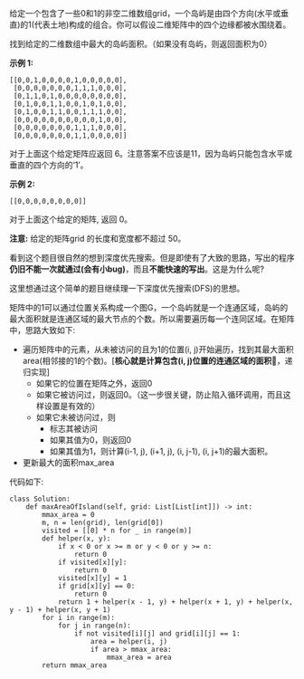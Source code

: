 给定一个包含了一些0和1的非空二维数组grid，一个岛屿是由四个方向(水平或垂直)的1(代表土地)构成的组合。你可以假设二维矩阵中的四个边缘都被水围绕着。

找到给定的二维数组中最大的岛屿面积。（如果没有岛屿，则返回面积为0）

**示例 1:**
```
[[0,0,1,0,0,0,0,1,0,0,0,0,0],
 [0,0,0,0,0,0,0,1,1,1,0,0,0],
 [0,1,1,0,1,0,0,0,0,0,0,0,0],
 [0,1,0,0,1,1,0,0,1,0,1,0,0],
 [0,1,0,0,1,1,0,0,1,1,1,0,0],
 [0,0,0,0,0,0,0,0,0,0,1,0,0],
 [0,0,0,0,0,0,0,1,1,1,0,0,0],
 [0,0,0,0,0,0,0,1,1,0,0,0,0]]
```
对于上面这个给定矩阵应返回 6。注意答案不应该是11，因为岛屿只能包含水平或垂直的四个方向的‘1’。

**示例 2:**
```
[[0,0,0,0,0,0,0,0]]
```
对于上面这个给定的矩阵, 返回 0。

**注意:** 给定的矩阵grid 的长度和宽度都不超过 50。

看到这个题目很自然的想到深度优先搜索。但是即使有了大致的思路，写出的程序**仍旧不能一次就通过(会有小bug)**，而且**不能快速的写出**。这是为什么呢?

这里想通过这个简单的题目继续理一下深度优先搜索(DFS)的思想。

矩阵中的1可以通过位置关系构成一个图G，一个岛屿就是一个连通区域，岛屿的最大面积就是连通区域的最大节点的个数。所以需要遍历每一个连同区域。在矩阵中，思路大致如下:

+ 遍历矩阵中的元素，从未被访问的且为1的位置(i, j)开始遍历，找到其最大面积area(相邻接的1的个数)。[**核心就是计算包含(i, j)位置的连通区域的面积**，递归实现]
    + 如果它的位置在矩阵之外，返回0
    + 如果它被访问过，则返回0。（这一步很关键，防止陷入循环调用，而且这样设置是有效的）
    + 如果它未被访问过，则
        + 标志其被访问
        + 如果其值为0，则返回0
        + 如果其值为1，则计算(i-1, j), (i+1, j), (i, j-1), (i, j+1)的最大面积。
+ 更新最大的面积max_area

代码如下:

```
class Solution:
    def maxAreaOfIsland(self, grid: List[List[int]]) -> int:
        mmax_area = 0
        m, n = len(grid), len(grid[0])
        visited = [[0] * n for _ in range(m)]
        def helper(x, y):
            if x < 0 or x >= m or y < 0 or y >= n:
                return 0
            if visited[x][y]:
                return 0
            visited[x][y] = 1
            if grid[x][y] == 0:
                return 0
            return 1 + helper(x - 1, y) + helper(x + 1, y) + helper(x, y - 1) + helper(x, y + 1)
        for i in range(m):
            for j in range(n):
                if not visited[i][j] and grid[i][j] == 1:
                    area = helper(i, j)
                    if area > mmax_area:
                        mmax_area = area
        return mmax_area
```

